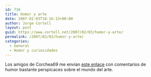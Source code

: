 ```yaml
---
id: 716
title: Humor y arte
date: 2007-02-03T18:16:13+00:00
author: Jorge Cortell
layout: post
guid: https://www.cortell.net/2007/02/03/humor-y-arte/
permalink: /2007/02/03/humor-y-arte/
categories:
  - General
  - Humor y curiosidades
---
```

Los amigos de Corchea69 me enví­an <a title="humor y arte" target="_blank" href="https://www.guerrarte.com/Archivos%20de%20sonido/pinceladas%20de%20humor.htm">este enlace</a> con comentarios de humor bastante perspicaces sobre el mundo del arte.